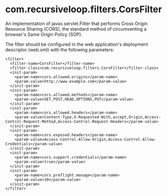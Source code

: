 com.recursiveloop.filters.CorsFilter
====================================

An implementation of javax.servlet.Filter that performs Cross Origin Resource Sharing (CORS), the standard method of circumventing a browser's Same Origin Policy (SOP).

The filter should be configured in the web application's deployment descriptor (web.xml) with the following parameters:

    <filter>
      <filter-name>CorsFilter</filter-name>
      <filter-class>com.recursiveloop.filters.CorsFilter</filter-class>
      <init-param>
        <param-name>cors.allowed.origins</param-name>
        <param-value>http://www.example.com</param-value>
      </init-param>
      <init-param>
        <param-name>cors.allowed.methods</param-name>
        <param-value>GET,POST,HEAD,OPTIONS,PUT</param-value>
      </init-param>
      <init-param>
        <param-name>cors.allowed.headers</param-name>
        <param-value>Content-Type,X-Requested-With,accept,Origin,Access-Control-Request-Method,Access-Control-Request-Headers</param-value>
      </init-param>
      <init-param>
        <param-name>cors.exposed.headers</param-name>
        <param-value>Access-Control-Allow-Origin,Access-Control-Allow-Credentials</param-value>
      </init-param>
      <init-param>
        <param-name>cors.support.credentials</param-name>
        <param-value>true</param-value>
      </init-param>
      <init-param>
        <param-name>cors.preflight.maxage</param-name>
        <param-value>10</param-value>
      </init-param>
    </filter>

